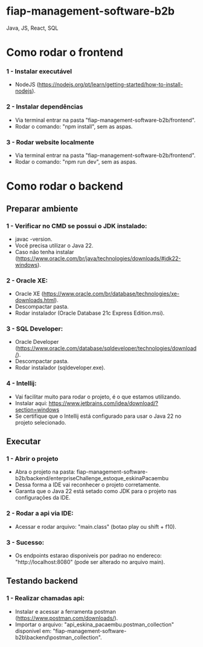 # fiap-management-software-b2b
Java, JS, React, SQL

# Como rodar o frontend

### 1 - Instalar executável
- NodeJS (https://nodejs.org/pt/learn/getting-started/how-to-install-nodejs).

### 2 - Instalar dependências
- Via terminal entrar na pasta "fiap-management-software-b2b/frontend".
- Rodar o comando: "npm install", sem as aspas.

### 3 - Rodar website localmente
- Via terminal entrar na pasta "fiap-management-software-b2b/frontend".
- Rodar o comando: "npm run dev", sem as aspas.

# Como rodar o backend
## Preparar ambiente
### 1 - Verificar no CMD se possui o JDK instalado:
- javac -version.
- Você precisa utilizar o Java 22.
- Caso não tenha instalar (https://www.oracle.com/br/java/technologies/downloads/#jdk22-windows).

### 2 - Oracle XE:
 - Oracle XE (https://www.oracle.com/br/database/technologies/xe-downloads.html).
 - Descompactar pasta.
 - Rodar instalador (Oracle Database 21c Express Edition.msi).


### 3 - SQL Developer:
 - Oracle Developer (https://www.oracle.com/database/sqldeveloper/technologies/download/).
 - Descompactar pasta.
 - Rodar instalador (sqldeveloper.exe).

### 4 - Intellij:
 - Vai facilitar muito para rodar o projeto, é o que estamos utilizando.
 - Instalar aqui: https://www.jetbrains.com/idea/download/?section=windows
 - Se certifique que o Intellij está configurado para usar o Java 22 no projeto selecionado.

## Executar
### 1 - Abrir o projeto
 - Abra o projeto na pasta: fiap-management-software-b2b/backend/enterpriseChallenge_estoque_eskinaPacaembu
 - Dessa forma a IDE vai reconhecer o projeto corretamente.
 - Garanta que o Java 22 está setado como JDK para o projeto nas configurações da IDE.

### 2 - Rodar a api via IDE:
 - Acessar e rodar arquivo: "main.class" (botao play ou shift + f10).

### 3 - Sucesso:
 - Os endpoints estarao disponiveis por padrao no endereco: "http://localhost:8080" (pode ser alterado no arquivo main).

## Testando backend
### 1 - Realizar chamadas api:
 - Instalar e acessar a ferramenta postman (https://www.postman.com/downloads/).
 - Importar o arquivo: "api_eskina_pacaembu.postman_collection" disponivel em: "fiap-management-software-b2b\backend\postman_collection".
